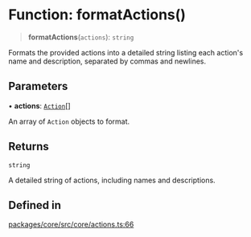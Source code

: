# Function: formatActions()

> **formatActions**(`actions`): `string`

Formats the provided actions into a detailed string listing each action's name and description, separated by commas and newlines.

## Parameters

• **actions**: [`Action`](../interfaces/Action.md)[]

An array of `Action` objects to format.

## Returns

`string`

A detailed string of actions, including names and descriptions.

## Defined in

[packages/core/src/core/actions.ts:66](https://github.com/ai16z/eliza/blob/main/packages/core/src/core/actions.ts#L66)
